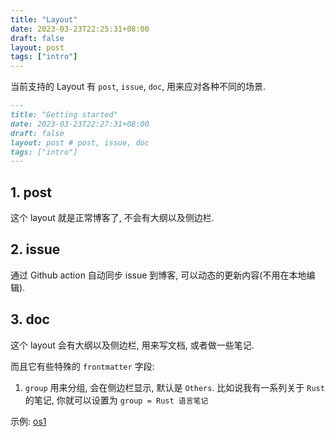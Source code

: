 ```yaml
---
title: "Layout"
date: 2023-03-23T22:25:31+08:00
draft: false
layout: post
tags: ["intro"]
---
```


当前支持的 Layout 有 `post`, `issue`, `doc`, 用来应对各种不同的场景.

```md
---
title: "Getting started"
date: 2023-03-23T22:27:31+08:00
draft: false
layout: post # post, issue, doc
tags: ["intro"]
---
```

## 1. post

这个 layout 就是正常博客了, 不会有大纲以及侧边栏.

## 2. issue

通过 Github action 自动同步 issue 到博客, 可以动态的更新内容(不用在本地编辑).

## 3. doc

这个 layout 会有大纲以及侧边栏, 用来写文档, 或者做一些笔记.

而且它有些特殊的 `frontmatter` 字段:

1. `group` 用来分组, 会在侧边栏显示, 默认是 `Others`. 比如说我有一系列关于 `Rust` 的笔记, 你就可以设置为 `group = Rust 语言笔记`

示例: [os1](/content/docs/os/os-1.html)
